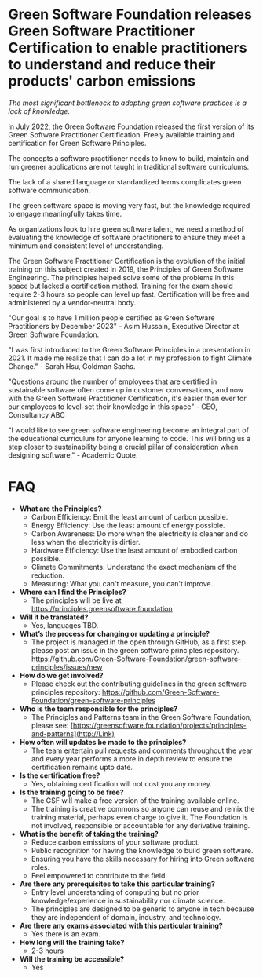 # Green Software Foundation releases Green Software Practitioner Certification to enable practitioners to understand and reduce their products' carbon emissions

_The most significant bottleneck to adopting green software practices is a lack of knowledge._

In July 2022, the Green Software Foundation released the first version of its Green Software Practitioner Certification. Freely available training and certification for Green Software Principles.

The concepts a software practitioner needs to know to build, maintain and run greener applications are not taught in traditional software curriculums.

The lack of a shared language or standardized terms complicates green software communication.

The green software space is moving very fast, but the knowledge required to engage meaningfully takes time.

As organizations look to hire green software talent, we need a method of evaluating the knowledge of software practitioners to ensure they meet a minimum and consistent level of understanding.

The Green Software Practitioner Certification is the evolution of the initial training on this subject created in 2019, the Principles of Green Software Engineering. The principles helped solve some of the problems in this space but lacked a certification method. Training for the exam should require 2-3 hours so people can level up fast. Certification will be free and administered by a vendor-neutral body.

"Our goal is to have 1 million people certified as Green Software Practitioners by December 2023" - Asim Hussain, Executive Director at Green Software Foundation.

"I was first introduced to the Green Software Principles in a presentation in 2021. It made me realize that I can do a lot in my profession to fight Climate Change." - Sarah Hsu, Goldman Sachs.

"Questions around the number of employees that are certified in sustainable software often come up in customer conversations, and now with the Green Software Practitioner Certification, it's easier than ever for our employees to level-set their knowledge in this space" - CEO, Consultancy ABC

"I would like to see green software engineering become an integral part of the educational curriculum for anyone learning to code. This will bring us a step closer to sustainability being a crucial pillar of consideration when designing software." - Academic Quote.

# FAQ

* **What are the Principles?**
  * Carbon Efficiency: Emit the least amount of carbon possible.
  * Energy Efficiency: Use the least amount of energy possible.
  * Carbon Awareness: Do more when the electricity is cleaner and do less when the electricity is dirtier.
  * Hardware Efficiency: Use the least amount of embodied carbon possible.
  * Climate Commitments: Understand the exact mechanism of the reduction.
  * Measuring: What you can't measure, you can't improve.
* **Where can I find the Principles?**
  * The principles will be live at <https://principles.greensoftware.foundation> 
* **Will it be translated?**
  * Yes, languages TBD.
* **What’s the process for changing or updating a principle?**
  * The project is managed in the open through GitHub, as a first step please post an issue in the green software principles repository. <https://github.com/Green-Software-Foundation/green-software-principles/issues/new>
* **How do we get involved?**
  * Please check out the contributing guidelines in the green software principles repository: https://github.com/Green-Software-Foundation/green-software-principles
* **Who is the team responsible for the principles?**
  * The Principles and Patterns team in the Green Software Foundation, please see: [https://greensoftware.foundation/projects/principles-and-patterns](http://Link)
* **How often will updates be made to the principles?**
  * The team entertain pull requests and comments throughout the year and every year performs a more in depth review to ensure the certification remains upto date.
* **Is the certification free?**
  * Yes, obtaining certification will not cost you any money.
* **Is the training going to be free?**
  * The GSF will make a free version of the training available online.
  * The training is creative commons so anyone can reuse and remix the training material, perhaps even charge to give it. The Foundation is not involved, responsible or accountable for any derivative training.
* **What is the benefit of taking the training?**
  * Reduce carbon emissions of your software product.
  * Public recognition for having the knowledge to build green software.
  * Ensuring you have the skills necessary for hiring into Green software roles.
  * Feel empowered to contribute to the field
* **Are there any prerequisites to take this particular training?**
  * Entry level understanding of computing but no prior knowledge/experience in sustainability nor climate science. 
  * The principles are designed to be generic to anyone in tech because they are independent of domain, industry, and technology.
* **Are there any exams associated with this particular training?**
  * Yes there is an exam.
* **How long will the training take?**
  * 2-3 hours
* **Will the training be accessible?**
  * Yes